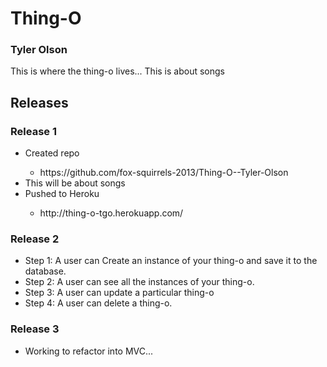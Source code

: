 <h1>Thing-O</h1>
<h3>Tyler Olson</h3>

<p>This is where the thing-o lives... This is about songs</p>


<h2>Releases</h2>

<h3>Release 1</h3>

<ul>
  <li>Created repo</li>
  <ul><li>https://github.com/fox-squirrels-2013/Thing-O--Tyler-Olson</li></ul>
  <li>This will be about songs</li>
  <li>Pushed to Heroku</li>
  <ul><li>http://thing-o-tgo.herokuapp.com/</li></ul>  
</ul>


<h3>Release 2</h3>

<ul>
	<li>Step 1: A user can Create an instance of your thing-o and save it to the database.</li>
  <li>Step 2: A user can see all the instances of your thing-o.</li>
  <li>Step 3: A user can update a particular thing-o</li>
  <li>Step 4: A user can delete a thing-o.</li>
</ul>

<h3>Release 3</h3>

<ul>
  <li>Working to refactor into MVC...</li>
</ul>